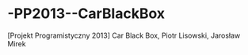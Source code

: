 -PP2013--CarBlackBox
====================

[Projekt Programistyczny 2013] Car Black Box, Piotr Lisowski, Jarosław Mirek

